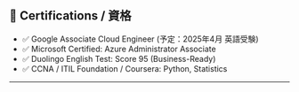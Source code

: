 ## 📜 Certifications / 資格

- ✅ Google Associate Cloud Engineer (予定：2025年4月 英語受験)
- ✅ Microsoft Certified: Azure Administrator Associate
- ✅ Duolingo English Test: Score 95 (Business-Ready)
- ✅ CCNA / ITIL Foundation / Coursera: Python, Statistics

---